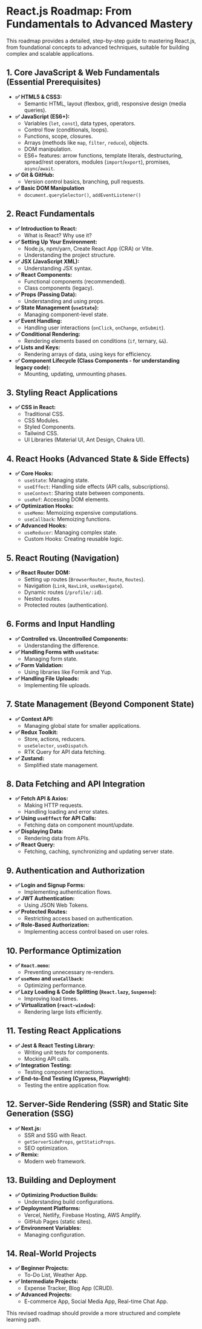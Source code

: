 # React.js Roadmap: From Fundamentals to Advanced Mastery

This roadmap provides a detailed, step-by-step guide to mastering React.js, from foundational concepts to advanced techniques, suitable for building complex and scalable applications.

## 1. Core JavaScript & Web Fundamentals (Essential Prerequisites)

* **✅ HTML5 & CSS3:**
    * Semantic HTML, layout (flexbox, grid), responsive design (media queries).
* **✅ JavaScript (ES6+):**
    * Variables (`let`, `const`), data types, operators.
    * Control flow (conditionals, loops).
    * Functions, scope, closures.
    * Arrays (methods like `map`, `filter`, `reduce`), objects.
    * DOM manipulation.
    * ES6+ features: arrow functions, template literals, destructuring, spread/rest operators, modules (`import`/`export`), promises, `async`/`await`.
* **✅ Git & GitHub:**
    * Version control basics, branching, pull requests.
* **✅ Basic DOM Manipulation**
    * `document.querySelector()`, `addEventListener()`

## 2. React Fundamentals

* **✅ Introduction to React:**
    * What is React? Why use it?
* **✅ Setting Up Your Environment:**
    * Node.js, npm/yarn, Create React App (CRA) or Vite.
    * Understanding the project structure.
* **✅ JSX (JavaScript XML):**
    * Understanding JSX syntax.
* **✅ React Components:**
    * Functional components (recommended).
    * Class components (legacy).
* **✅ Props (Passing Data):**
    * Understanding and using props.
* **✅ State Management (`useState`):**
    * Managing component-level state.
* **✅ Event Handling:**
    * Handling user interactions (`onClick`, `onChange`, `onSubmit`).
* **✅ Conditional Rendering:**
    * Rendering elements based on conditions (`if`, ternary, `&&`).
* **✅ Lists and Keys:**
    * Rendering arrays of data, using keys for efficiency.
* **✅ Component Lifecycle (Class Components - for understanding legacy code):**
    * Mounting, updating, unmounting phases.

## 3. Styling React Applications

* **✅ CSS in React:**
    * Traditional CSS.
    * CSS Modules.
    * Styled Components.
    * Tailwind CSS.
    * UI Libraries (Material UI, Ant Design, Chakra UI).

## 4. React Hooks (Advanced State & Side Effects)

* **✅ Core Hooks:**
    * `useState`: Managing state.
    * `useEffect`: Handling side effects (API calls, subscriptions).
    * `useContext`: Sharing state between components.
    * `useRef`: Accessing DOM elements.
* **✅ Optimization Hooks:**
    * `useMemo`: Memoizing expensive computations.
    * `useCallback`: Memoizing functions.
* **✅ Advanced Hooks:**
    * `useReducer`: Managing complex state.
    * Custom Hooks: Creating reusable logic.

## 5. React Routing (Navigation)

* **✅ React Router DOM:**
    * Setting up routes (`BrowserRouter`, `Route`, `Routes`).
    * Navigation (`Link`, `NavLink`, `useNavigate`).
    * Dynamic routes (`/profile/:id`).
    * Nested routes.
    * Protected routes (authentication).

## 6. Forms and Input Handling

* **✅ Controlled vs. Uncontrolled Components:**
    * Understanding the difference.
* **✅ Handling Forms with `useState`:**
    * Managing form state.
* **✅ Form Validation:**
    * Using libraries like Formik and Yup.
* **✅ Handling File Uploads:**
    * Implementing file uploads.

## 7. State Management (Beyond Component State)

* **✅ Context API:**
    * Managing global state for smaller applications.
* **✅ Redux Toolkit:**
    * Store, actions, reducers.
    * `useSelector`, `useDispatch`.
    * RTK Query for API data fetching.
* **✅ Zustand:**
    * Simplified state management.

## 8. Data Fetching and API Integration

* **✅ Fetch API & Axios:**
    * Making HTTP requests.
    * Handling loading and error states.
* **✅ Using `useEffect` for API Calls:**
    * Fetching data on component mount/update.
* **✅ Displaying Data:**
    * Rendering data from APIs.
* **✅ React Query:**
    * Fetching, caching, synchronizing and updating server state.

## 9. Authentication and Authorization

* **✅ Login and Signup Forms:**
    * Implementing authentication flows.
* **✅ JWT Authentication:**
    * Using JSON Web Tokens.
* **✅ Protected Routes:**
    * Restricting access based on authentication.
* **✅ Role-Based Authorization:**
    * Implementing access control based on user roles.

## 10. Performance Optimization

* **✅ `React.memo`:**
    * Preventing unnecessary re-renders.
* **✅ `useMemo` and `useCallback`:**
    * Optimizing performance.
* **✅ Lazy Loading & Code Splitting (`React.lazy`, `Suspense`):**
    * Improving load times.
* **✅ Virtualization (`react-window`):**
    * Rendering large lists efficiently.

## 11. Testing React Applications

* **✅ Jest & React Testing Library:**
    * Writing unit tests for components.
    * Mocking API calls.
* **✅ Integration Testing:**
    * Testing component interactions.
* **✅ End-to-End Testing (Cypress, Playwright):**
    * Testing the entire application flow.

## 12. Server-Side Rendering (SSR) and Static Site Generation (SSG)

* **✅ Next.js:**
    * SSR and SSG with React.
    * `getServerSideProps`, `getStaticProps`.
    * SEO optimization.
* **✅ Remix:**
    * Modern web framework.

## 13. Building and Deployment

* **✅ Optimizing Production Builds:**
    * Understanding build configurations.
* **✅ Deployment Platforms:**
    * Vercel, Netlify, Firebase Hosting, AWS Amplify.
    * GitHub Pages (static sites).
* **✅ Environment Variables:**
    * Managing configuration.

## 14. Real-World Projects

* **✅ Beginner Projects:**
    * To-Do List, Weather App.
* **✅ Intermediate Projects:**
    * Expense Tracker, Blog App (CRUD).
* **✅ Advanced Projects:**
    * E-commerce App, Social Media App, Real-time Chat App.

This revised roadmap should provide a more structured and complete learning path.
